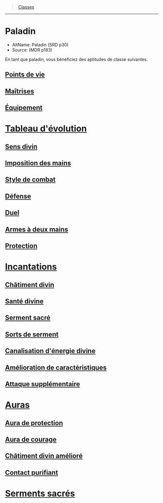 ﻿---
!ClassItem
Name: Paladin
AltName: Paladin (SRD p30)
Source: (MDR p183)
Id: paladin_hd.md#paladin
RootId: paladin_hd.md
ParentLink: classes_hd.md
ParentName: Classes
NameLevel: 1
Attributes: {}
---
>  [Classes](hd_classes.md)

---


# Paladin

- AltName: Paladin (SRD p30)
- Source: (MDR p183)

En tant que paladin, vous bénéficiez des aptitudes de classe suivantes.



## [Points de vie](hd_paladin_points_de_vie.md)



## [Maîtrises](hd_paladin_maitrises.md)



## [Équipement](hd_paladin_equipement.md)



# [Tableau d'évolution](hd_paladin_tableau_devolution.md)



## [Sens divin](hd_paladin_sens_divin.md)



## [Imposition des mains](hd_paladin_imposition_des_mains.md)



## [Style de combat](hd_paladin_style_de_combat.md)



## [Défense](hd_paladin_defense.md)



## [Duel](hd_paladin_duel.md)



## [Armes à deux mains](hd_paladin_armes_a_deux_mains.md)



## [Protection](hd_paladin_protection.md)



# [Incantations](hd_paladin_incantations.md)



## [Châtiment divin](hd_paladin_chatiment_divin.md)



## [Santé divine](hd_paladin_sante_divine.md)



## [Serment sacré](hd_paladin_serment_sacre.md)



## [Sorts de serment](hd_paladin_sorts_de_serment.md)



## [Canalisation d'énergie divine](hd_paladin_canalisation_denergie_divine.md)



## [Amélioration de caractéristiques](hd_paladin_amelioration_de_caracteristiques.md)



## [Attaque supplémentaire](hd_paladin_attaque_supplementaire.md)



# [Auras](hd_paladin_auras.md)



## [Aura de protection](hd_paladin_aura_de_protection.md)



## [Aura de courage](hd_paladin_aura_de_courage.md)



## [Châtiment divin amélioré](hd_paladin_chatiment_divin_ameliore.md)



## [Contact purifiant](hd_paladin_contact_purifiant.md)



# [Serments sacrés](hd_paladin_serments_sacres.md)

